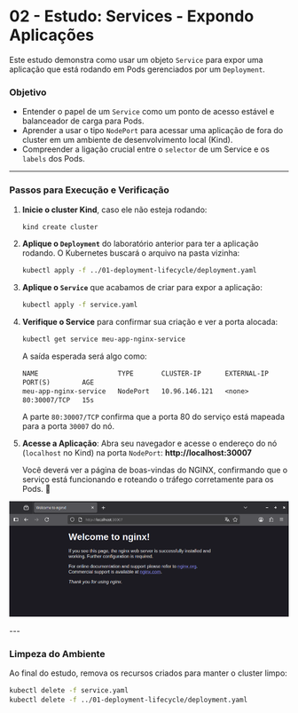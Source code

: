 # 02 - Estudo: Services - Expondo Aplicações

Este estudo demonstra como usar um objeto `Service` para expor uma aplicação que está rodando em Pods gerenciados por um `Deployment`.

### Objetivo

- Entender o papel de um `Service` como um ponto de acesso estável e balanceador de carga para Pods.
- Aprender a usar o tipo `NodePort` para acessar uma aplicação de fora do cluster em um ambiente de desenvolvimento local (Kind).
- Compreender a ligação crucial entre o `selector` de um Service e os `labels` dos Pods.

---

### Passos para Execução e Verificação

1.  **Inicie o cluster Kind**, caso ele não esteja rodando:
    ```bash
    kind create cluster
    ```

2.  **Aplique o `Deployment`** do laboratório anterior para ter a aplicação rodando. O Kubernetes buscará o arquivo na pasta vizinha:
    ```bash
    kubectl apply -f ../01-deployment-lifecycle/deployment.yaml
    ```

3.  **Aplique o `Service`** que acabamos de criar para expor a aplicação:
    ```bash
    kubectl apply -f service.yaml
    ```

4.  **Verifique o Service** para confirmar sua criação e ver a porta alocada:
    ```bash
    kubectl get service meu-app-nginx-service
    ```
    A saída esperada será algo como:
    ```
    NAME                    TYPE       CLUSTER-IP      EXTERNAL-IP   PORT(S)        AGE
    meu-app-nginx-service   NodePort   10.96.146.121   <none>        80:30007/TCP   15s
    ```
    A parte `80:30007/TCP` confirma que a porta 80 do serviço está mapeada para a porta `30007` do nó.

5.  **Acesse a Aplicação**: Abra seu navegador e acesse o endereço do nó (`localhost` no Kind) na porta `NodePort`:
    **http://localhost:30007**

    Você deverá ver a página de boas-vindas do NGINX, confirmando que o serviço está funcionando e roteando o tráfego corretamente para os Pods. 🎉

<p align="center"><img src="./prints/welcometongnix.png" width="600"/></p>
---

### Limpeza do Ambiente

Ao final do estudo, remova os recursos criados para manter o cluster limpo:

```bash
kubectl delete -f service.yaml
kubectl delete -f ../01-deployment-lifecycle/deployment.yaml
```

